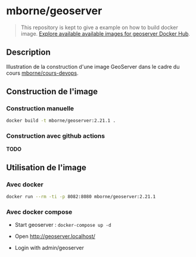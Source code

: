 
# mborne/geoserver

> This repository is kept to give a example on how to build docker image. [Explore available available images for geoserver Docker Hub](https://hub.docker.com/search?q=geoserver).

## Description

Illustration de la construction d'une image GeoServer dans le cadre du cours [mborne/cours-devops](https://github.com/mborne/cours-devops#readme).

## Construction de l'image

### Construction manuelle

```bash
docker build -t mborne/geoserver:2.21.1 .
```
### Construction avec github actions

**TODO**

## Utilisation de l'image

### Avec docker

```bash
docker run --rm -ti -p 8082:8080 mborne/geoserver:2.21.1
```

### Avec docker compose


* Start geoserver : `docker-compose up -d`

* Open http://geoserver.localhost/

* Login with admin/geoserver


